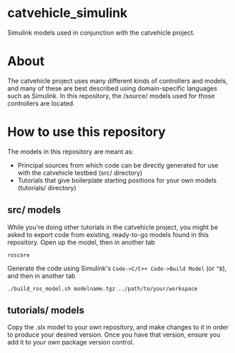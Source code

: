 # catvehicle_simulink
Simulink models used in conjunction with the catvehicle project.

# About
The catvehicle project uses many different kinds of controllers and models, and many of these are best described using domain-specific languages such as Simulink. In this repository, the /source/ models used for those controllers are located.

# How to use this repository
The models in this repository are meant as:
* Principal sources from which code can be directly generated for use with the catvehicle testbed (src/ directory)
* Tutorials that give boilerplate starting positions for your own models (tutorials/ directory)

## src/ models
While you're doing other tutorials in the catvehicle project, you might be asked to export code from existing, ready-to-go models found in this repository. Open up the model, then in another tab
```
roscore
```
Generate the code using Simulink's ```Code->C/C++ Code->Build Model``` (or ```^B```), and then in another tab
```
./build_ros_model.sh modelname.tgz ../path/to/your/workspace
```

## tutorials/ models
Copy the .slx model to your own repository, and make changes to it in order to produce your desired version. Once you have that version, ensure you add it to your own package version control.

